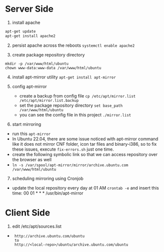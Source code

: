 # Server Side 

1. install apache
  ```bash
  apt-get update
  apt-get install apache2
  ```
2. persist apache across the reboots
    `systemctl enable apache2`

3. create package repository directory
  ```
  mkdir -p /var/www/html/ubuntu
  chown www-data:www-data /var/www/html/ubuntu
  ```

4. install apt-mirror utility
  `apt-get install apt-mirror`

5. config apt-mirror
   - create a backup from config file
       `cp /etc/apt/mirror.list /etc/apt/mirror.list.backup`
   - set the package repository directory
       `set base_path    /var/www/html/ubuntu`
   - you can see the config file in this project `./mirror.list`

6. start mirroring
  - run this `apt-mirror`
  - In Ubuntu 22.04, there are some issue noticed with apt-mirror command like it does not mirror CNF folder, 
      icon tar files and binary-i386, so to fix these issues, execute `fix-errors.sh` just one time.
  - create the following symbolic link so that we can access repository over the browser as well
  - `ln -s /var/spool/apt-mirror/mirror/archive.ubuntu.com /var/www/html/ubuntu`

7. scheduling mirroring using Cronjob
  - update the local repository every day at 01 AM
      `crontab -e` and insert this time: 00  01  *  *  *  /usr/bin/apt-mirror

# Client Side

1. edit /etc/apt/sources.list
  - ```
     http://archive.ubuntu.com/ubuntu
     to
     http://<local-repo>/ubuntu/archive.ubuntu.com/ubuntu
     ```
